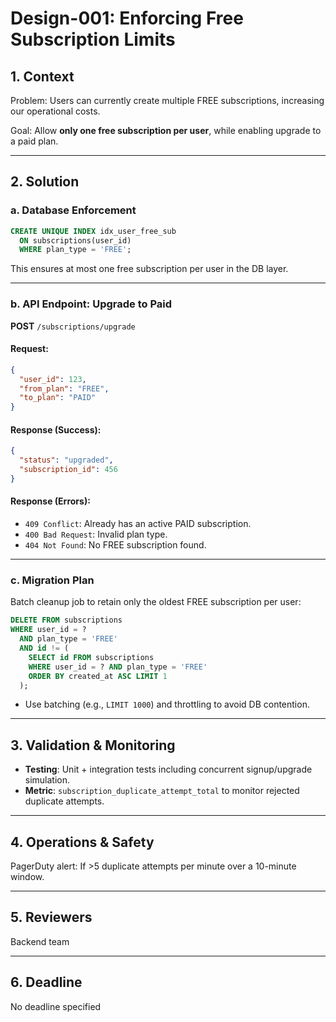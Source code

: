 # Design-001: Enforcing Free Subscription Limits

## 1. Context

Problem: Users can currently create multiple FREE subscriptions, increasing our operational costs.

Goal: Allow **only one free subscription per user**, while enabling upgrade to a paid plan.

---

## 2. Solution

### a. Database Enforcement

```sql
CREATE UNIQUE INDEX idx_user_free_sub 
  ON subscriptions(user_id) 
  WHERE plan_type = 'FREE';
```

This ensures at most one free subscription per user in the DB layer.

---

### b. API Endpoint: Upgrade to Paid

**POST** `/subscriptions/upgrade`

#### Request:
```json
{
  "user_id": 123,
  "from_plan": "FREE",
  "to_plan": "PAID"
}
```

#### Response (Success):
```json
{
  "status": "upgraded",
  "subscription_id": 456
}
```

#### Response (Errors):
- `409 Conflict`: Already has an active PAID subscription.
- `400 Bad Request`: Invalid plan type.
- `404 Not Found`: No FREE subscription found.

---

### c. Migration Plan

Batch cleanup job to retain only the oldest FREE subscription per user:

```sql
DELETE FROM subscriptions
WHERE user_id = ?
  AND plan_type = 'FREE'
  AND id != (
    SELECT id FROM subscriptions
    WHERE user_id = ? AND plan_type = 'FREE'
    ORDER BY created_at ASC LIMIT 1
  );
```

- Use batching (e.g., `LIMIT 1000`) and throttling to avoid DB contention.

---

## 3. Validation & Monitoring

- **Testing**: Unit + integration tests including concurrent signup/upgrade simulation.
- **Metric**: `subscription_duplicate_attempt_total` to monitor rejected duplicate attempts.
---

## 4. Operations & Safety

PagerDuty alert: If >5 duplicate attempts per minute over a 10-minute window.

---

## 5. Reviewers

Backend team

---

## 6. Deadline

No deadline specified